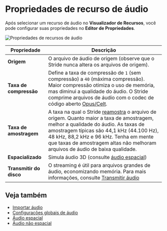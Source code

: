 # Propriedades de recurso de áudio

Após selecionar um recurso de áudio no **Visualizador de Recursos**, você pode configurar suas propriedades no **Editor de Propriedades**.

![Propriedades de recursos de áudio](media/audio-asset-properties.png)

| Propriedade | Descrição |
|----------|----------
| **Origem** | O arquivo de áudio de origem (observe que o Stride nunca altera os arquivos de origem). |
| **Taxa de compressão** | Define a taxa de compressão de `1` (sem compressão) a `40` (máxima compressão). Maior compressão otimiza o uso de memória, mas diminui a qualidade do áudio. O Stride comprime arquivos de áudio com o codec de código aberto [Opus/Celt](https://en.wikipedia.org/wiki/CELT). |
| **Taxa de amostragem** | A taxa na qual o Stride [reamostra](https://en.wikipedia.org/wiki/Sampling_(signal_processing)#Sampling_rate) o arquivo de origem. Quanto maior a taxa de amostragem, melhor a qualidade do áudio. As taxas de amostragem típicas são 44,1 kHz (44.100 Hz), 48 kHz, 88,2 kHz e 96 kHz. Tenha em mente que taxas de amostragem altas não melhoram arquivos de áudio de baixa qualidade. |
| **Espacializado** | Simula áudio 3D (consulte [áudio espacial](spatialized-audio.md)) |
| **Transmitir do disco** | O streaming é útil para arquivos grandes de áudio, economizando memória. Para mais informações, consulte [Transmitir áudio](stream-audio.md) |

## Veja também

* [Importar áudio](import-audio.md)
* [Configurações globais de áudio](global-audio-settings.md)
* [Áudio espacial](spatialized-audio.md)
* [Áudio não espacial](non-spatialized-audio.md)